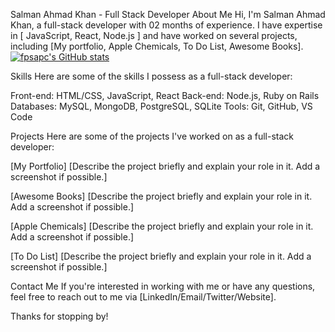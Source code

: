 Salman Ahmad Khan - Full Stack Developer
About Me
Hi, I'm Salman Ahmad Khan, a full-stack developer with 02 months of experience. I have expertise in [ JavaScript, React, Node.js ] and have worked on several projects, including [My portfolio, Apple Chemicals, To Do List, Awesome Books].
[![fpsapc's GitHub stats](https://github-readme-stats.vercel.app/api?username=fpsapc)](https://github.com/fpsapc/github-readme-stats)

Skills
Here are some of the skills I possess as a full-stack developer:

Front-end: HTML/CSS, JavaScript, React
Back-end: Node.js, Ruby on Rails
Databases: MySQL, MongoDB, PostgreSQL, SQLite
Tools: Git, GitHub, VS Code

Projects
Here are some of the projects I've worked on as a full-stack developer:

[My Portfolio]
[Describe the project briefly and explain your role in it. Add a screenshot if possible.]

[Awesome Books]
[Describe the project briefly and explain your role in it. Add a screenshot if possible.]

[Apple Chemicals]
[Describe the project briefly and explain your role in it. Add a screenshot if possible.]

[To Do List]
[Describe the project briefly and explain your role in it. Add a screenshot if possible.]

Contact Me
If you're interested in working with me or have any questions, feel free to reach out to me via [LinkedIn/Email/Twitter/Website].

Thanks for stopping by!